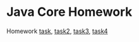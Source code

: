 # Java Core Homework

Homework [task](https://github.com/netology-code/jspr-homeworks/tree/master/01_web), [task2](https://github.com/netology-code/jspr-homeworks/tree/master/02_forms), [task3](https://github.com/netology-code/jspr-homeworks/tree/master/04_servlets), [task4](https://github.com/netology-code/jspr-homeworks/tree/master/05_di)


